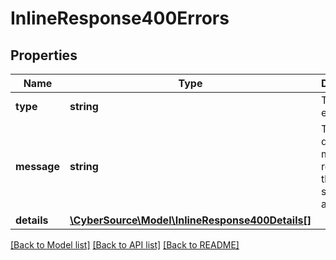 # InlineResponse400Errors

## Properties
Name | Type | Description | Notes
------------ | ------------- | ------------- | -------------
**type** | **string** | The type of error. | [optional] 
**message** | **string** | The detailed message related to the type stated above. | [optional] 
**details** | [**\CyberSource\Model\InlineResponse400Details[]**](InlineResponse400Details.md) |  | [optional] 

[[Back to Model list]](../README.md#documentation-for-models) [[Back to API list]](../README.md#documentation-for-api-endpoints) [[Back to README]](../README.md)


